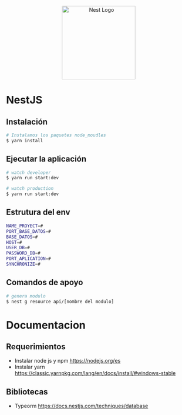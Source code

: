 <p align="center">
  <a href="http://nestjs.com/" target="blank"><img src="https://nestjs.com/img/logo-small.svg" width="200" alt="Nest Logo" /></a>
</p>

# NestJS

## Instalación

```bash
# Instalamos los paquetes node_moudles
$ yarn install
```

## Ejecutar la aplicación

```bash
# watch developer
$ yarn run start:dev
```

```bash
# watch production
$ yarn run start:dev
```

## Estrutura del env

```bash
NAME_PROYECT=#
PORT_BASE_DATOS=#
BASE_DATOS=#
HOST=#
USER_DB=#
PASSWORD_DB=#
PORT_APLICATION=#
SYNCHRONIZE=#
```

## Comandos de apoyo

```bash
# genera modulo
$ nest g resource api/[nombre del modulo]

```

# Documentacion

## Requerimientos
- Instalar node js y npm https://nodejs.org/es
- Instalar yarn https://classic.yarnpkg.com/lang/en/docs/install/#windows-stable

## Bibliotecas

- Typeorm https://docs.nestjs.com/techniques/database





